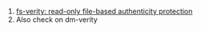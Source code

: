  1. [fs-verity: read-only file-based authenticity protection](https://www.kernel.org/doc/html/latest/filesystems/fsverity.html)
 2. Also check on dm-verity
